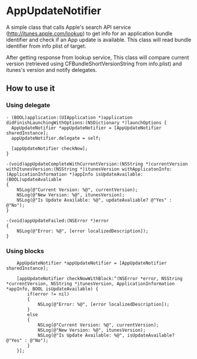 # AppUpdateNotifier

A simple class that calls Apple's search API service (http://itunes.apple.com/lookup) to get info for an application bundle identifier and check if an App update is available. This class will read bundle identifier from info plist of target.

After getting response from lookup service, This class will compare current version (retrieved using CFBundleShortVersionString from info.plist) and itunes's version and notify delegates.

## How to use it
### Using delegate
```
- (BOOL)application:(UIApplication *)application didFinishLaunchingWithOptions:(NSDictionary *)launchOptions {
  AppUpdateNotifier *appUpdateNotifier = [AppUpdateNotifier sharedInstance];
  appUpdateNotifier.delegate = self;

  [appUpdateNotifier checkNow];
}

-(void)appUpdateCompleteWithCurrentVersion:(NSString *)currentVersion withItunesVersion:(NSString *)itunesVersion withApplicatonInfo:(ApplicationInformation *)appInfo isUpdateAvailable:(BOOL)updateAvaliable
{
    NSLog(@"Current Version: %@", currentVersion);
    NSLog(@"New Version: %@", itunesVersion);
    NSLog(@"Is Update Available: %@", updateAvaliable? @"Yes" : @"No");
}

-(void)appUpdateFailed:(NSError *)error
{
    NSLog(@"Error: %@", [error localizedDescription]);
}

```

### Using blocks 

```
    AppUpdateNotifier *appUpdateNotifier = [AppUpdateNotifier sharedInstance];
    
    [appUpdateNotifier checkNowWithBlock:^(NSError *error, NSString *currentVersion, NSString *itunesVersion, ApplicationInformation *appInfo, BOOL isUpdateAvailable) {
        if(error != nil)
        {
            NSLog(@"Error: %@", [error localizedDescription]);
        }
        else
        {
            NSLog(@"Current Version: %@", currentVersion);
            NSLog(@"New Version: %@", itunesVersion);
            NSLog(@"Is Update Available: %@", isUpdateAvailable? @"Yes" : @"No");
        }
    }];
```
